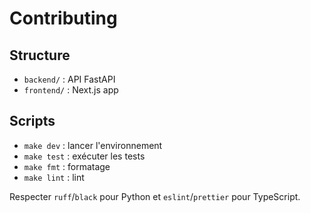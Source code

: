 # Contributing

## Structure
- `backend/` : API FastAPI
- `frontend/` : Next.js app

## Scripts
- `make dev` : lancer l'environnement
- `make test` : exécuter les tests
- `make fmt` : formatage
- `make lint` : lint

Respecter `ruff`/`black` pour Python et `eslint`/`prettier` pour TypeScript.
